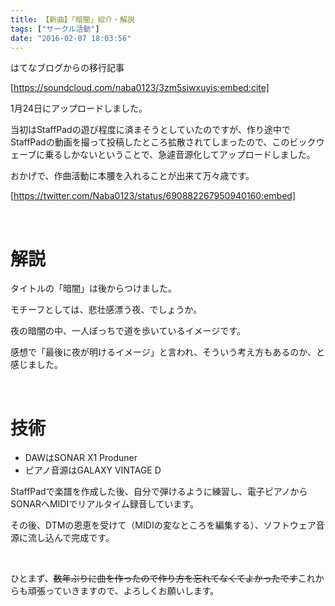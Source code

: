 ```yaml
---
title: 【新曲】「暗闇」紹介・解説
tags: ["サークル活動"]
date: "2016-02-07 18:03:56"
---
```


<div class="alert info">
はてなブログからの移行記事
</div>

[https://soundcloud.com/naba0123/3zm5siwxuyis:embed:cite]

1月24日にアップロードしました。

当初はStaffPadの遊び程度に済まそうとしていたのですが、作り途中でStaffPadの動画を撮って投稿したところ拡散されてしまったので、このビックウェーブに乗るしかないということで、急遽音源化してアップロードしました。

おかげで、作曲活動に本腰を入れることが出来て万々歳です。

[https://twitter.com/Naba0123/status/690882267950940160:embed]

<br>

<!-- more -->

# 解説

タイトルの「暗闇」は後からつけました。

モチーフとしては、悲壮感漂う夜、でしょうか。

夜の暗闇の中、一人ぼっちで道を歩いているイメージです。

感想で「最後に夜が明けるイメージ」と言われ、そういう考え方もあるのか、と感じました。

<br>

# 技術

* DAWはSONAR X1 Produner
* ピアノ音源はGALAXY VINTAGE D

StaffPadで楽譜を作成した後、自分で弾けるように練習し、電子ピアノからSONARへMIDIでリアルタイム録音しています。

その後、DTMの恩恵を受けて（MIDIの変なところを編集する）、ソフトウェア音源に流し込んで完成です。

<br>

ひとまず、<del>数年ぶりに曲を作ったので作り方を忘れてなくてよかったです</del>これからも頑張っていきますので、よろしくお願いします。

<br>
